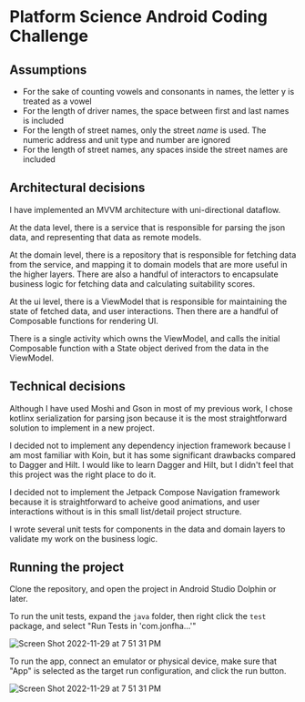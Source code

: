 # Platform Science Android Coding Challenge

## Assumptions
* For the sake of counting vowels and consonants in names, the letter y is treated as a vowel
* For the length of driver names, the space between first and last names is included
* For the length of street names, only the street _name_ is used. The numeric address and unit type and number are ignored
* For the length of street names, any spaces inside the street names are included

## Architectural decisions
I have implemented an MVVM architecture with uni-directional dataflow.

At the data level, there is a service that is responsible for parsing the json data, and representing that data as remote models.

At the domain level, there is a repository that is responsible for fetching data from the service, and mapping it to domain models that are more useful in the higher layers.  There are also a handful of interactors to encapsulate business logic for fetching data and calculating suitability scores.

At the ui level, there is a ViewModel that is responsible for maintaining the state of fetched data, and user interactions.  Then there are a handful of Composable functions for rendering UI.

There is a single activity which owns the ViewModel, and calls the initial Composable function with a State object derived from the data in the ViewModel.

## Technical decisions
Although I have used Moshi and Gson in most of my previous work, I chose kotlinx serialization for parsing json because it is the most straightforward solution to implement in a new project.  

I decided not to implement any dependency injection framework because I am most familiar with Koin, but it has some significant drawbacks compared to Dagger and Hilt.  I would like to learn Dagger and Hilt, but I didn't feel that this project was the right place to do it.

I decided not to implement the Jetpack Compose Navigation framework because it is straightforward to acheive good animations, and user interactions without is in this small list/detail project structure.

I wrote several unit tests for components in the data and domain layers to validate my work on the business logic. 

## Running the project
Clone the repository, and open the project in Android Studio Dolphin or later.

To run the unit tests, expand the `java` folder, then right click the `test` package, and select "Run Tests in 'com.jonfha...'"

![Screen Shot 2022-11-29 at 7 51 31 PM](https://user-images.githubusercontent.com/561521/204703550-0f4b9980-c350-4a63-a43c-40927b3c2766.png)

To run the app, connect an emulator or physical device, make sure that "App" is selected as the target run configuration,  and click the run button.

![Screen Shot 2022-11-29 at 7 51 31 PM](https://user-images.githubusercontent.com/561521/204703792-d3227b50-de19-44f4-b552-f6c470953a66.png)


